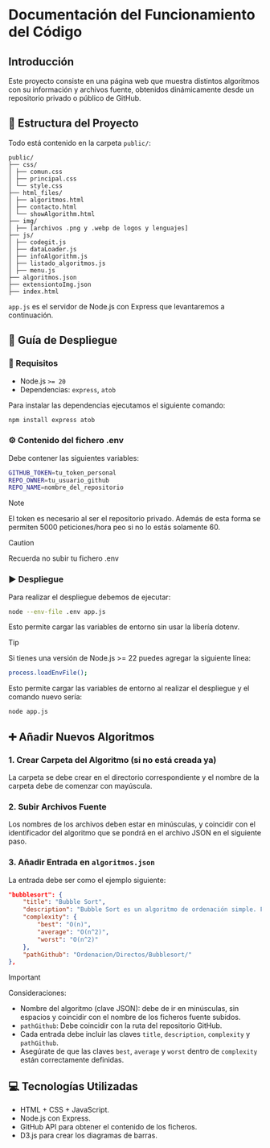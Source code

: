 # Documentación del Funcionamiento del Código

## Introducción
Este proyecto consiste en una página web que muestra distintos algoritmos con su información y archivos fuente, obtenidos dinámicamente desde un repositorio privado o público de GitHub.

## 📁 Estructura del Proyecto
Todo está contenido en la carpeta `public/`:
```
public/
├── css/
│ ├── comun.css
│ ├── principal.css
│ └── style.css
├── html_files/
│ ├── algoritmos.html
│ ├── contacto.html
│ └── showAlgorithm.html
├── img/
│ ├── [archivos .png y .webp de logos y lenguajes]
├── js/
│ ├── codegit.js
│ ├── dataLoader.js
│ ├── infoAlgorithm.js
│ ├── listado_algoritmos.js
│ ├── menu.js
├── algoritmos.json
├── extensiontoImg.json
├── index.html
```

`app.js` es el servidor de Node.js con Express que levantaremos a continuación.

## 🚀 Guía de Despliegue

### 🧩 Requisitos

- Node.js `>= 20`
- Dependencias: `express`, `atob`

Para instalar las dependencias ejecutamos el siguiente comando:
```bash
npm install express atob
```

### ⚙️ Contenido del fichero .env
Debe contener las siguientes variables:
```bash
GITHUB_TOKEN=tu_token_personal
REPO_OWNER=tu_usuario_github
REPO_NAME=nombre_del_repositorio
```
> [!NOTE]
> El token es necesario al ser el repositorio privado. Además de esta forma se permiten 5000 peticiones/hora peo si no lo estás solamente 60.

> [!CAUTION]
> Recuerda no subir tu fichero .env

### ▶️ Despliegue
Para realizar el despliegue debemos de ejecutar: 
```bash
node --env-file .env app.js
```

Esto permite cargar las variables de entorno sin usar la libería dotenv.

> [!TIP]
> Si tienes una versión de Node.js >= 22 puedes agregar la siguiente línea:
> ```bash
> process.loadEnvFile();
> ```
> Esto permite cargar las variables de entorno al realizar el despliegue y el comando nuevo sería:
>```bash
> node app.js
>```

## ➕ Añadir Nuevos Algoritmos
### 1. Crear Carpeta del Algoritmo (si no está creada ya)
La carpeta se debe crear en el directorio correspondiente y el nombre de la carpeta debe de comenzar con mayúscula.

### 2. Subir Archivos Fuente
Los nombres de los archivos deben estar en minúsculas, y coincidir con el identificador del algoritmo que se pondrá en el archivo JSON en el siguiente paso.

### 3. Añadir Entrada en `algoritmos.json`
La entrada debe ser como el ejemplo siguiente:
```json
"bubblesort": {
    "title": "Bubble Sort",
    "description": "Bubble Sort es un algoritmo de ordenación simple. Funciona comparando cada elemento de la lista con el siguiente, y cambiándolos de posición si están en el orden incorrecto. El proceso se repite hasta que la lista esté ordenada.",
    "complexity": {
        "best": "O(n)",
        "average": "O(n^2)",
        "worst": "O(n^2)"
    },
    "pathGithub": "Ordenacion/Directos/Bubblesort/"
},
```
> [!IMPORTANT]
> Consideraciones:
> - Nombre del algoritmo (clave JSON): debe de ir en minúsculas, sin espacios y coincidir con el nombre de los ficheros fuente subidos.
> - `pathGithub`: Debe coincidir con la ruta del repositorio GitHub.
> - Cada entrada debe incluir las claves `title`, `description`, `complexity` y `pathGithub`.
> - Asegúrate de que las claves `best`, `average` y `worst` dentro de `complexity` están correctamente definidas.

## 💻 Tecnologías Utilizadas
- HTML + CSS + JavaScript.
- Node.js con Express.
- GitHub API para obtener el contenido de los ficheros.
- D3.js para crear los diagramas de barras.
